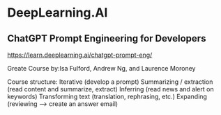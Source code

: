 # DeepLearning.AI
## ChatGPT Prompt Engineering for Developers
https://learn.deeplearning.ai/chatgpt-prompt-eng/

Greate Course by:Isa Fulford, Andrew Ng, and Laurence Moroney 

Course structure:
Iterative (develop a prompt) 
Summarizing / extraction (read content and summarize, extract)
Inferring (read news and alert on keywords)
Transforming text (translation, rephrasing, etc.)
Expanding (reviewing --> create an answer email)